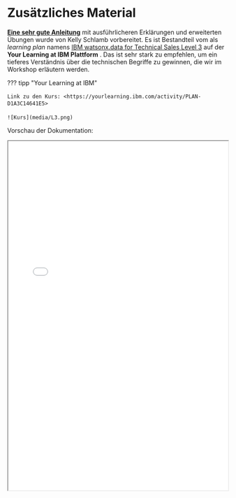 # Zusätzliches Material


**[Eine sehr gute Anleitung](https://ibm.seismic.com/Link/Content/DCG37pjmPj7VmGCHj2Df8fHVmDJj)** mit ausführlicheren Erklärungen und erweiterten Übungen wurde von Kelly Schlamb vorbereitet. Es ist Bestandteil vom als *learning plan* namens [IBM watsonx.data for Technical Sales Level 3](https://yourlearning.ibm.com/activity/PLAN-D1A3C14641E5) auf der **Your Learning at IBM Plattform** . Das ist sehr stark zu empfehlen, um ein tieferes Verständnis über die technischen Begriffe zu gewinnen, die wir im Workshop erläutern werden. 

??? tipp "Your Learning at IBM"

    Link zu den Kurs: <https://yourlearning.ibm.com/activity/PLAN-D1A3C14641E5>
        
    ![Kurs](media/L3.png)

Vorschau der Dokumentation:

<iframe width="100%" height="800" src="../media/kelly.pdf">